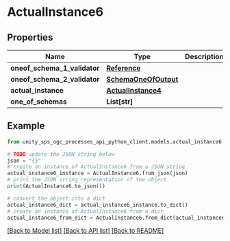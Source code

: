 # ActualInstance6


## Properties

Name | Type | Description | Notes
------------ | ------------- | ------------- | -------------
**oneof_schema_1_validator** | [**Reference**](Reference.md) |  | [optional]
**oneof_schema_2_validator** | [**SchemaOneOfOutput**](SchemaOneOfOutput.md) |  | [optional]
**actual_instance** | [**ActualInstance4**](ActualInstance4.md) |  | [optional]
**one_of_schemas** | **List[str]** |  | [optional]

## Example

```python
from unity_sps_ogc_processes_api_python_client.models.actual_instance6 import ActualInstance6

# TODO update the JSON string below
json = "{}"
# create an instance of ActualInstance6 from a JSON string
actual_instance6_instance = ActualInstance6.from_json(json)
# print the JSON string representation of the object
print(ActualInstance6.to_json())

# convert the object into a dict
actual_instance6_dict = actual_instance6_instance.to_dict()
# create an instance of ActualInstance6 from a dict
actual_instance6_from_dict = ActualInstance6.from_dict(actual_instance6_dict)
```
[[Back to Model list]](../README.md#documentation-for-models) [[Back to API list]](../README.md#documentation-for-api-endpoints) [[Back to README]](../README.md)
